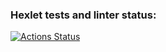 ### Hexlet tests and linter status:
[![Actions Status](https://github.com/matyukovaar/frontend-project-44/actions/workflows/hexlet-check.yml/badge.svg)](https://github.com/matyukovaar/frontend-project-44/actions)